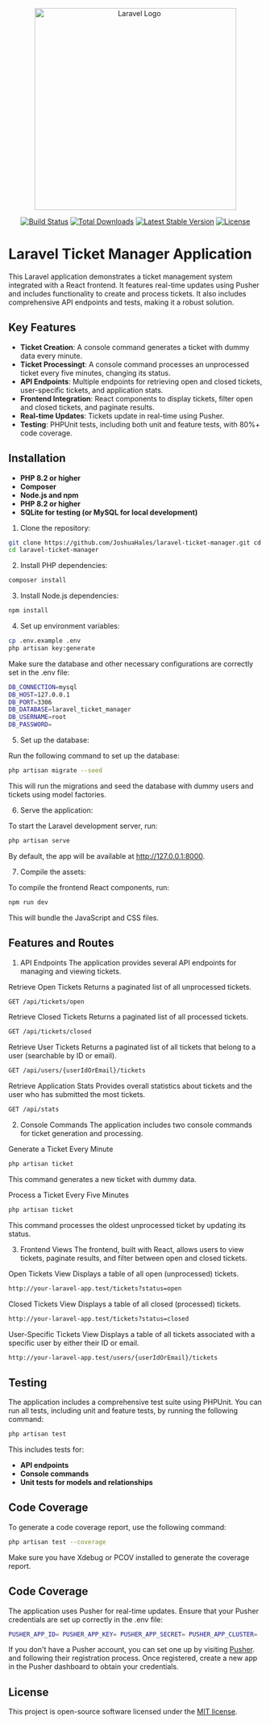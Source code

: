 <p align="center"><a href="https://laravel.com" target="_blank"><img src="https://raw.githubusercontent.com/laravel/art/master/logo-lockup/5%20SVG/2%20CMYK/1%20Full%20Color/laravel-logolockup-cmyk-red.svg" width="400" alt="Laravel Logo"></a></p>

<p align="center">
<a href="https://github.com/laravel/framework/actions"><img src="https://github.com/laravel/framework/workflows/tests/badge.svg" alt="Build Status"></a>
<a href="https://packagist.org/packages/laravel/framework"><img src="https://img.shields.io/packagist/dt/laravel/framework" alt="Total Downloads"></a>
<a href="https://packagist.org/packages/laravel/framework"><img src="https://img.shields.io/packagist/v/laravel/framework" alt="Latest Stable Version"></a>
<a href="https://packagist.org/packages/laravel/framework"><img src="https://img.shields.io/packagist/l/laravel/framework" alt="License"></a>
</p>

# Laravel Ticket Manager Application

This Laravel application demonstrates a ticket management system integrated with a React frontend. It features real-time updates using Pusher and includes functionality to create and process tickets. It also includes comprehensive API endpoints and tests, making it a robust solution.

## Key Features

- **Ticket Creation**: A console command generates a ticket with dummy data every minute.
- **Ticket Processingt**: A console command processes an unprocessed ticket every five minutes, changing its status.
- **API Endpoints**: Multiple endpoints for retrieving open and closed tickets, user-specific tickets, and application stats.
- **Frontend Integration**: React components to display tickets, filter open and closed tickets, and paginate results.
- **Real-time Updates**: Tickets update in real-time using Pusher.
- **Testing**: PHPUnit tests, including both unit and feature tests, with 80%+ code coverage.

## Installation

- **PHP 8.2 or higher**
- **Composer**
- **Node.js and npm**
- **PHP 8.2 or higher**
- **SQLite for testing (or MySQL for local development)**

1. Clone the repository:

```bash
git clone https://github.com/JoshuaHales/laravel-ticket-manager.git cd laravel-ticket-manager
cd laravel-ticket-manager
```

2. Install PHP dependencies:

```bash
composer install
```

3. Install Node.js dependencies:

```bash
npm install
```

4. Set up environment variables:

```bash
cp .env.example .env
php artisan key:generate
```

Make sure the database and other necessary configurations are correctly set in the .env file:

```bash
DB_CONNECTION=mysql 
DB_HOST=127.0.0.1 
DB_PORT=3306 
DB_DATABASE=laravel_ticket_manager 
DB_USERNAME=root 
DB_PASSWORD= 
```

5. Set up the database:

Run the following command to set up the database:

```bash
php artisan migrate --seed
```

This will run the migrations and seed the database with dummy users and tickets using model factories.

6. Serve the application:

To start the Laravel development server, run:

```bash
php artisan serve
```

By default, the app will be available at http://127.0.0.1:8000.

7. Compile the assets:

To compile the frontend React components, run:

```bash
npm run dev
```

This will bundle the JavaScript and CSS files.


## Features and Routes
1. API Endpoints
The application provides several API endpoints for managing and viewing tickets.

Retrieve Open Tickets
Returns a paginated list of all unprocessed tickets.

```bash
GET /api/tickets/open 
```

Retrieve Closed Tickets
Returns a paginated list of all processed tickets.

```bash
GET /api/tickets/closed
```

Retrieve User Tickets
Returns a paginated list of all tickets that belong to a user (searchable by ID or email).

```bash
GET /api/users/{userIdOrEmail}/tickets 
```

Retrieve Application Stats
Provides overall statistics about tickets and the user who has submitted the most tickets.

```bash
GET /api/stats 
```

2. Console Commands
The application includes two console commands for ticket generation and processing.

Generate a Ticket Every Minute

```bash
php artisan ticket
```

This command generates a new ticket with dummy data.

Process a Ticket Every Five Minutes

```bash
php artisan ticket
```

This command processes the oldest unprocessed ticket by updating its status.

3. Frontend Views
The frontend, built with React, allows users to view tickets, paginate results, and filter between open and closed tickets.

Open Tickets View
Displays a table of all open (unprocessed) tickets.

```bash
http://your-laravel-app.test/tickets?status=open
```

Closed Tickets View
Displays a table of all closed (processed) tickets.

```bash
http://your-laravel-app.test/tickets?status=closed 
```

User-Specific Tickets View
Displays a table of all tickets associated with a specific user by either their ID or email.

```bash 
http://your-laravel-app.test/users/{userIdOrEmail}/tickets 
```

## Testing

The application includes a comprehensive test suite using PHPUnit. You can run all tests, including unit and feature tests, by running the following command:

```bash 
php artisan test 
```

This includes tests for:

- **API endpoints**
- **Console commands**
- **Unit tests for models and relationships**

## Code Coverage

To generate a code coverage report, use the following command:

```bash 
php artisan test --coverage
```

Make sure you have Xdebug or PCOV installed to generate the coverage report.

## Code Coverage

The application uses Pusher for real-time updates. Ensure that your Pusher credentials are set up correctly in the .env file:

```bash 
PUSHER_APP_ID= PUSHER_APP_KEY= PUSHER_APP_SECRET= PUSHER_APP_CLUSTER=
```

If you don't have a Pusher account, you can set one up by visiting [Pusher](https://pusher.com/). and following their registration process. Once registered, create a new app in the Pusher dashboard to obtain your credentials.

## License

This project is open-source software licensed under the [MIT license](https://opensource.org/license/mit).
